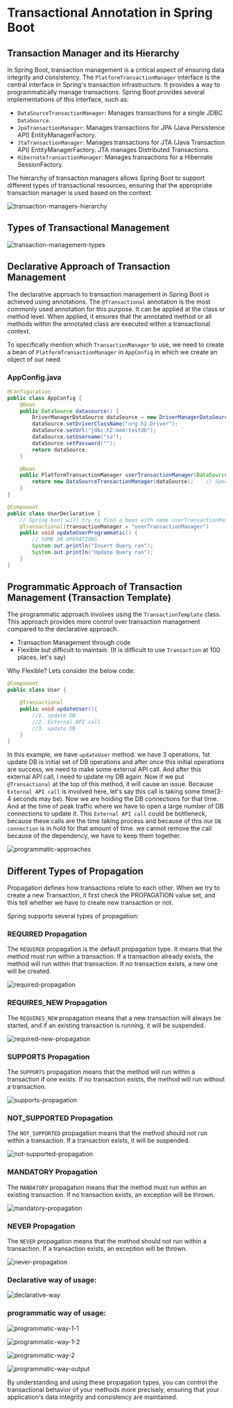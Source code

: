 # Transactional Annotation in Spring Boot

## Transaction Manager and its Hierarchy

In Spring Boot, transaction management is a critical aspect of ensuring data integrity and consistency. The `PlatformTransactionManager` interface is the central interface in Spring's transaction infrastructure. It provides a way to programmatically manage transactions. Spring Boot provides several implementations of this interface, such as:

- `DataSourceTransactionManager`: Manages transactions for a single JDBC `DataSource`.
- `JpaTransactionManager`: Manages transactions for JPA (Java Persistence API) EntityManagerFactory.
- `JtaTransactionManager`: Manages transactions for JTA (Java Transaction API) EntityManagerFactory. JTA manages Distributed Transactions.
- `HibernateTransactionManager`: Manages transactions for a Hibernate SessionFactory.

The hierarchy of transaction managers allows Spring Boot to support different types of transactional resources, ensuring that the appropriate transaction manager is used based on the context.

![transaction-managers-hierarchy](https://github.com/DharaniDJ/spring-boot-daily-learnings/blob/assets/transaction-managers-hierarchy.png)

## Types of Transactional Management

![transaction-management-types](https://github.com/DharaniDJ/spring-boot-daily-learnings/blob/assets/transaction-management-types.png)

## Declarative Approach of Transaction Management

The declarative approach to transaction management in Spring Boot is achieved using annotations. The `@Transactional` annotation is the most commonly used annotation for this purpose. It can be applied at the class or method level. When applied, it ensures that the annotated method or all methods within the annotated class are executed within a transactional context.

To specifically mention which `TransactionManager` to use, we need to create a bean of `PlatformTransactionManager` in `AppConfig` in which we create an object of our need.

### AppConfig.java
```java
@Configuration
public class AppConfig {
    @Bean
    public DataSource datasource() {
        DriverManagerDataSource dataSource = new DriverManagerDataSource();
        dataSource.setDriverClassName("org.h2.Driver");
        dataSource.setUrl("jdbc:h2:mem:testdb");
        dataSource.setUsername("sa");
        dataSource.setPassword("");
        return dataSource;
    }

    @Bean
    public PlatformTransactionManager userTransactionManager(DataSource dataSource){
        return new DataSourceTransactionManager(dataSource);    // Specifically tell by creating a bean of a platform transaction manager and create an object of whatever you have to work with 
    }
}
```

```java
@Component
public class UserDeclarative {
    // Spring boot will try to find a bean with name userTransactionManager
    @Transactional(transactionManager = "userTransactionManager")
    public void updateUserProgrammatic() {
        // SOME DB OPERATIONS
        System.out.println("Insert Query ran");
        System.out.println("Update Query ran");
    }
}
```

## Programmatic Approach of Transaction Management (Transaction Template)

The programmatic approach involves using the `TransactionTemplate` class. This approach provides more control over transaction management compared to the declarative approach.

- Transaction Management through code
- Flexible but difficult to maintain. (It is difficult to use `Transaction` at 100 places, let's say)

Why Flexible? Lets consider the below code:

```java
@Component
public class User {

    @Transactional
    public void updateUser(){
        //1. update DB
        //2. External API call
        //3. update DB
    }
}
```

In this example, we have `updateUser` method. we have 3 operations, 1st update DB is initial set of DB operations and after once this initial operations are success, we need to make some external API call. And after this external API call, I need to update my DB again. Now if we put `@Transactional` at the top of this method, it will cause an issue. Because `External API call` is involved here, let's say this call is taking some time(3-4 seconds may be). Now we are holding the DB connections for that time. And at the time of peak traffic where we have to open a large number of DB connections to update it. This `External API call` could be bottleneck, because these calls are the time taking process and because of this our `DB connection` is in hold for that amount of time. we cannot remove the call because of the dependency, we have to keep them together.

![programmatic-approaches](https://github.com/DharaniDJ/spring-boot-daily-learnings/blob/assets/programmatic-approaches.png)

## Different Types of Propagation

Propagation defines how transactions relate to each other. When we try to create a new Transaction, it first check the PROPAGATION value set, and this tell whether we have to create new transaction or not.

Spring supports several types of propagation:

### REQUIRED Propagation

The `REQUIRED` propagation is the default propagation type. It means that the method must run within a transaction. If a transaction already exists, the method will run within that transaction. If no transaction exists, a new one will be created.

![required-propagation](https://github.com/DharaniDJ/spring-boot-daily-learnings/blob/assets/required-propagation.png)

### REQUIRES_NEW Propagation

The `REQUIRES_NEW` propagation means that a new transaction will always be started, and if an existing transaction is running, it will be suspended.

![required-new-propagation](https://github.com/DharaniDJ/spring-boot-daily-learnings/blob/assets/required-new-propagation.png)

### SUPPORTS Propagation

The `SUPPORTS` propagation means that the method will run within a transaction if one exists. If no transaction exists, the method will run without a transaction.

![supports-propagation](https://github.com/DharaniDJ/spring-boot-daily-learnings/blob/assets/supports-propagation.png)

### NOT_SUPPORTED Propagation

The `NOT_SUPPORTED` propagation means that the method should not run within a transaction. If a transaction exists, it will be suspended.

![not-supported-propagation](https://github.com/DharaniDJ/spring-boot-daily-learnings/blob/assets/not-supported-propagation.png)

### MANDATORY Propagation

The `MANDATORY` propagation means that the method must run within an existing transaction. If no transaction exists, an exception will be thrown.

![mandatory-propagation](https://github.com/DharaniDJ/spring-boot-daily-learnings/blob/assets/mandatory-propagation.png)

### NEVER Propagation

The `NEVER` propagation means that the method should not run within a transaction. If a transaction exists, an exception will be thrown.

![never-propagation](https://github.com/DharaniDJ/spring-boot-daily-learnings/blob/assets/never-propagation.png)

### Declarative way of usage:

![declarative-way](https://github.com/DharaniDJ/spring-boot-daily-learnings/blob/assets/declarative-way.png)

### programmatic way of usage:

![programmatic-way-1-1](https://github.com/DharaniDJ/spring-boot-daily-learnings/blob/assets/programmatic-way-1-1.png)

![programmatic-way-1-2](https://github.com/DharaniDJ/spring-boot-daily-learnings/blob/assets/programmatic-way-1-2.png)

![programmatic-way-2](https://github.com/DharaniDJ/spring-boot-daily-learnings/blob/assets/programmatic-way-2.png)

![programmatic-way-output](https://github.com/DharaniDJ/spring-boot-daily-learnings/blob/assets/programmatic-way-output.png)

By understanding and using these propagation types, you can control the transactional behavior of your methods more precisely, ensuring that your application's data integrity and consistency are maintained.
```